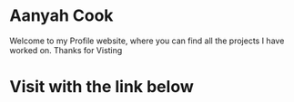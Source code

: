 # Aanyah Cook
Welcome to my Profile website, where you can find all the projects I have worked on.
Thanks for Visting

# Visit with the link below

